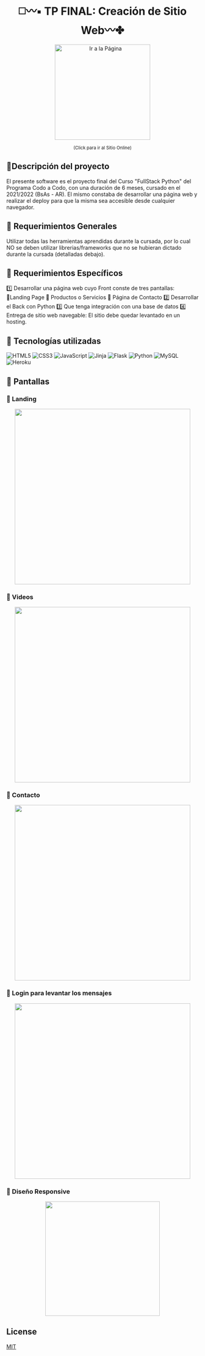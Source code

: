 <div align="center">


# ◻️〰️▪️ TP FINAL: Creación de Sitio Web〰️✤

<p align="center">


  <a href="https://atahualpadancing.herokuapp.com"><img width="250" title="Ir a la Página" src="https://user-images.githubusercontent.com/88113403/192395694-374477fd-660c-45a8-bdc7-83292f34cdcb.jpg"></a>
  
  <small>(Click para ir al Sitio Online)</small>
</p>

</div>

## 🔵Descripción del proyecto
El presente software es el proyecto final del Curso "FullStack Python" del Programa Codo a Codo, con una duración de 6 meses, cursado en el 2021/2022 (BsAs - AR).
El mismo constaba de desarrollar una página web y realizar el deploy para que la misma sea accesible desde cualquier navegador.


## 🔵 Requerimientos Generales

Utilizar todas las herramientas aprendidas durante la cursada, por lo cual NO se deben utilizar librerias/frameworks que no se hubieran dictado durante la cursada (detalladas debajo). 


## 🔵 Requerimientos Específicos

 1️⃣ Desarrollar una página web cuyo Front conste de tres pantallas:   🔸Landing Page    🔸 Productos o Servicios   🔸 Página de Contacto
 2️⃣ Desarrollar el Back con Python 
 3️⃣ Que tenga integración con una base de datos
 4️⃣ Entrega de sitio web navegable: El sitio debe quedar levantado en un hosting.

  
## 🔵 Tecnologías utilizadas

![HTML5](https://img.shields.io/badge/-HTML5-%23F11423?style=flat-square&logo=html5&logoColor=ffffff)
![CSS3](https://img.shields.io/badge/-CSS3-%231572B6?style=flat-square&logo=css3)
![JavaScript](https://img.shields.io/badge/javascript-%23323330.svg?style=flat-the-badge&logo=javascript&logoColor=%23F7DF1E)
![Jinja](https://img.shields.io/badge/jinja-white.svg?style=flat-the-badge&logo=jinja&logoColor=black)
![Flask](https://img.shields.io/badge/flask-%23000.svg?style=flat-the-badge&logo=flask&logoColor=white)
![Python](http://img.shields.io/badge/-Python-DAD031?style=flat-square&logo=python)
![MySQL](https://img.shields.io/badge/mysql-%2300f.svg?style=flat-the-badge&logo=mysql&logoColor=white)
![Heroku](https://img.shields.io/badge/-Heroku-430098?style=flat-square&logo=heroku)


## 🔵 Pantallas
### 🔸 Landing

<p align="center">
  <img width="460" src="https://user-images.githubusercontent.com/88113403/192397827-1c8211ac-f353-4183-91e9-b3d471c719ab.jpg">
</p>

### 🔸 Videos

<p align="center">
  <img width="460" src="https://user-images.githubusercontent.com/88113403/192398470-ce3b9494-41d4-470e-aa56-0bcf7c7e5d1d.jpg">
</p>

### 🔸 Contacto
<p align="center">
  <img width="460" src="https://user-images.githubusercontent.com/88113403/192398926-24192962-9933-40dd-ab89-e6426823f8c6.jpg">
</p>

### 🔸 Login para levantar los mensajes

<p align="center">
  <img width="460" src="https://user-images.githubusercontent.com/88113403/192398457-afab8f4b-4c6c-4fbb-854d-51367a533711.png">
</p>

### 🔸 Diseño Responsive

<p align="center">
  <img width="300" height="300" src="https://user-images.githubusercontent.com/88113403/192400910-82fefbc7-94c0-47f2-a95f-07c7593916a9.gif">
</p>

## License
[MIT](https://choosealicense.com/licenses/mit/)

